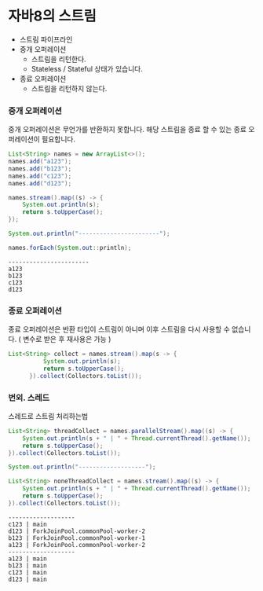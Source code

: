 # 자바8의 스트림

- 스트림 파이프라인
- 중개 오퍼레이션
  - 스트림을 리턴한다.
  - Stateless / Stateful 상태가 있습니다.
- 종료 오퍼레이션
    - 스트림을 리턴하지 않는다.


### 중개 오퍼레이션
중개 오퍼레이션은 무언가를 반환하지 못합니다.
해당 스트림을 종료 할 수 있는 종료 오퍼레이션이 필요합니다.

```java
List<String> names = new ArrayList<>();
names.add("a123");
names.add("b123");
names.add("c123");
names.add("d123");

names.stream().map((s) -> {
    System.out.println(s);
    return s.toUpperCase();
});

System.out.println("-----------------------");

names.forEach(System.out::println);
```

```text
-----------------------
a123
b123
c123
d123
```

### 종료 오퍼레이션
종료 오퍼레이션은 반환 타입이 스트림이 아니며 이후 스트림을 다시 사용할 수 없습니다.
( 변수로 받은 후 재사용은 가능 )
```java
List<String> collect = names.stream().map(s -> {
          System.out.println(s);
          return s.toUpperCase();
      }).collect(Collectors.toList());
```

### 번외. 스레드
스레드로 스트림 처리하는법
```java
List<String> threadCollect = names.parallelStream().map((s) -> {
    System.out.println(s + " | " + Thread.currentThread().getName());
    return s.toUpperCase();
}).collect(Collectors.toList());

System.out.println("-------------------");

List<String> noneThreadCollect = names.stream().map((s) -> {
    System.out.println(s + " | " + Thread.currentThread().getName());
    return s.toUpperCase();
}).collect(Collectors.toList());
```

```text
-------------------
c123 | main
d123 | ForkJoinPool.commonPool-worker-2
b123 | ForkJoinPool.commonPool-worker-1
a123 | ForkJoinPool.commonPool-worker-2
-------------------
a123 | main
b123 | main
c123 | main
d123 | main
```

